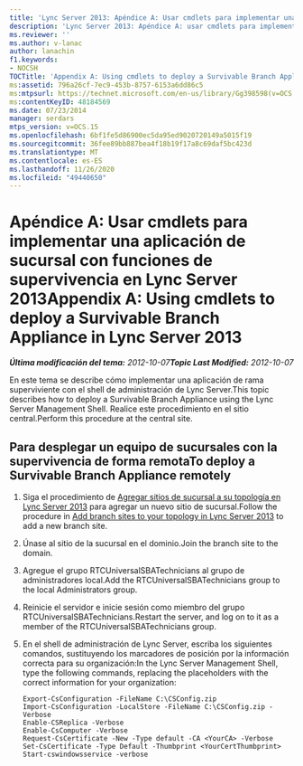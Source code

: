 ```yaml
---
title: 'Lync Server 2013: Apéndice A: Usar cmdlets para implementar una aplicación de sucursal con funciones de supervivencia'
description: 'Lync Server 2013: Apéndice A: usar cmdlets para implementar una aplicación de rama superviviente.'
ms.reviewer: ''
ms.author: v-lanac
author: lanachin
f1.keywords:
- NOCSH
TOCTitle: 'Appendix A: Using cmdlets to deploy a Survivable Branch Appliance'
ms:assetid: 796a26cf-7ec9-453b-8757-6153a6dd86c5
ms:mtpsurl: https://technet.microsoft.com/en-us/library/Gg398598(v=OCS.15)
ms:contentKeyID: 48184569
ms.date: 07/23/2014
manager: serdars
mtps_version: v=OCS.15
ms.openlocfilehash: 6bf1fe5d86900ec5da95ed9020720149a5015f19
ms.sourcegitcommit: 36fee89bb887bea4f18b19f17a8c69daf5bc423d
ms.translationtype: MT
ms.contentlocale: es-ES
ms.lasthandoff: 11/26/2020
ms.locfileid: "49440650"
---
```

# <a name="appendix-a-using-cmdlets-to-deploy-a-survivable-branch-appliance-in-lync-server-2013"></a><span data-ttu-id="a9286-103">Apéndice A: Usar cmdlets para implementar una aplicación de sucursal con funciones de supervivencia en Lync Server 2013</span><span class="sxs-lookup"><span data-stu-id="a9286-103">Appendix A: Using cmdlets to deploy a Survivable Branch Appliance in Lync Server 2013</span></span>

<div data-xmlns="http://www.w3.org/1999/xhtml">

<div class="topic" data-xmlns="http://www.w3.org/1999/xhtml" data-msxsl="urn:schemas-microsoft-com:xslt" data-cs="https://msdn.microsoft.com/">

<div data-asp="https://msdn2.microsoft.com/asp">



</div>

<div id="mainSection">

<div id="mainBody"><span data-ttu-id="a9286-104">

<span> </span></span><span class="sxs-lookup"><span data-stu-id="a9286-104">

<span> </span></span></span>

<span data-ttu-id="a9286-105">_**Última modificación del tema:** 2012-10-07_</span><span class="sxs-lookup"><span data-stu-id="a9286-105">_**Topic Last Modified:** 2012-10-07_</span></span>

<span data-ttu-id="a9286-106">En este tema se describe cómo implementar una aplicación de rama superviviente con el shell de administración de Lync Server.</span><span class="sxs-lookup"><span data-stu-id="a9286-106">This topic describes how to deploy a Survivable Branch Appliance using the Lync Server Management Shell.</span></span> <span data-ttu-id="a9286-107">Realice este procedimiento en el sitio central.</span><span class="sxs-lookup"><span data-stu-id="a9286-107">Perform this procedure at the central site.</span></span>

<div>

## <a name="to-deploy-a-survivable-branch-appliance-remotely"></a><span data-ttu-id="a9286-108">Para desplegar un equipo de sucursales con la supervivencia de forma remota</span><span class="sxs-lookup"><span data-stu-id="a9286-108">To deploy a Survivable Branch Appliance remotely</span></span>

1.  <span data-ttu-id="a9286-109">Siga el procedimiento de [Agregar sitios de sucursal a su topología en Lync Server 2013](lync-server-2013-add-branch-sites-to-your-topology.md) para agregar un nuevo sitio de sucursal.</span><span class="sxs-lookup"><span data-stu-id="a9286-109">Follow the procedure in [Add branch sites to your topology in Lync Server 2013](lync-server-2013-add-branch-sites-to-your-topology.md) to add a new branch site.</span></span>

2.  <span data-ttu-id="a9286-110">Únase al sitio de la sucursal en el dominio.</span><span class="sxs-lookup"><span data-stu-id="a9286-110">Join the branch site to the domain.</span></span>

3.  <span data-ttu-id="a9286-111">Agregue el grupo RTCUniversalSBATechnicians al grupo de administradores local.</span><span class="sxs-lookup"><span data-stu-id="a9286-111">Add the RTCUniversalSBATechnicians group to the local Administrators group.</span></span>

4.  <span data-ttu-id="a9286-112">Reinicie el servidor e inicie sesión como miembro del grupo RTCUniversalSBATechnicians.</span><span class="sxs-lookup"><span data-stu-id="a9286-112">Restart the server, and log on to it as a member of the RTCUniversalSBATechnicians group.</span></span>

5.  <span data-ttu-id="a9286-113">En el shell de administración de Lync Server, escriba los siguientes comandos, sustituyendo los marcadores de posición por la información correcta para su organización:</span><span class="sxs-lookup"><span data-stu-id="a9286-113">In the Lync Server Management Shell, type the following commands, replacing the placeholders with the correct information for your organization:</span></span>
    
        Export-CsConfiguration -FileName C:\CSConfig.zip
        Import-CsConfiguration -LocalStore -FileName C:\CSConfig.zip -Verbose
        Enable-CSReplica -Verbose
        Enable-CsComputer -Verbose
        Request-CsCertificate -New -Type default -CA <YourCA> -Verbose
        Set-CsCertificate -Type Default -Thumbprint <YourCertThumbprint>
        Start-cswindowsservice -verbose

<span data-ttu-id="a9286-114"></div>

</div>

<span> </span>

</div>

</div>

</span><span class="sxs-lookup"><span data-stu-id="a9286-114"></div>

</div>

<span> </span>

</div>

</div>

</span></span></div>

